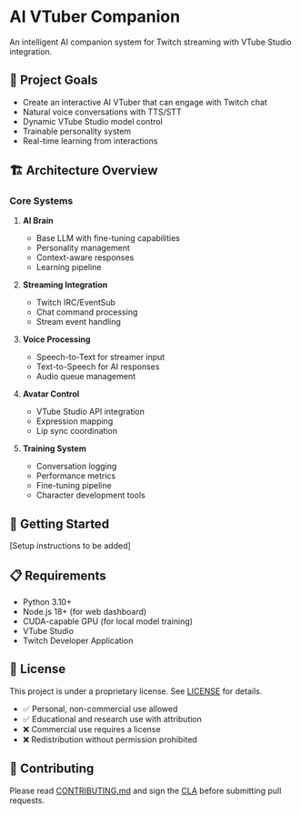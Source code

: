 # AI VTuber Companion

An intelligent AI companion system for Twitch streaming with VTube Studio integration.

## 🎯 Project Goals

- Create an interactive AI VTuber that can engage with Twitch chat
- Natural voice conversations with TTS/STT
- Dynamic VTube Studio model control
- Trainable personality system
- Real-time learning from interactions

## 🏗️ Architecture Overview

### Core Systems

1. **AI Brain**
   - Base LLM with fine-tuning capabilities
   - Personality management
   - Context-aware responses
   - Learning pipeline

2. **Streaming Integration**
   - Twitch IRC/EventSub
   - Chat command processing
   - Stream event handling

3. **Voice Processing**
   - Speech-to-Text for streamer input
   - Text-to-Speech for AI responses
   - Audio queue management

4. **Avatar Control**
   - VTube Studio API integration
   - Expression mapping
   - Lip sync coordination

5. **Training System**
   - Conversation logging
   - Performance metrics
   - Fine-tuning pipeline
   - Character development tools

## 🚀 Getting Started

[Setup instructions to be added]

## 📋 Requirements

- Python 3.10+
- Node.js 18+ (for web dashboard)
- CUDA-capable GPU (for local model training)
- VTube Studio
- Twitch Developer Application

## 📜 License

This project is under a proprietary license. See [LICENSE](LICENSE) for details.

- ✅ Personal, non-commercial use allowed
- ✅ Educational and research use with attribution
- ❌ Commercial use requires a license
- ❌ Redistribution without permission prohibited

## 🤝 Contributing

Please read [CONTRIBUTING.md](CONTRIBUTING.md) and sign the [CLA](CLA.md) before submitting pull requests.